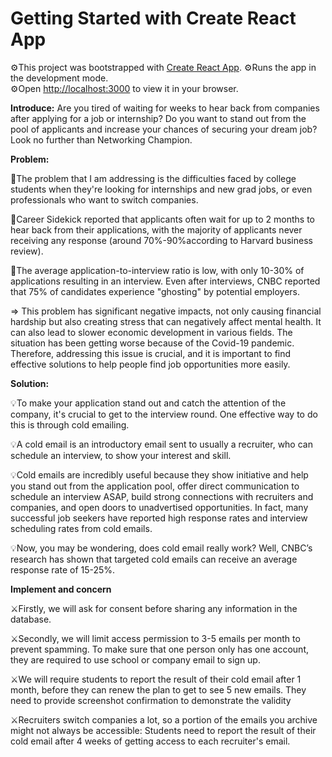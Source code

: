 # Getting Started with Create React App
⚙️This project was bootstrapped with [Create React App](https://github.com/facebook/create-react-app).
⚙️Runs the app in the development mode.\
⚙️Open [http://localhost:3000](http://localhost:3000) to view it in your browser.

**Introduce:**
Are you tired of waiting for weeks to hear back from companies after applying for a job or internship? Do you want to stand out from the pool of applicants and increase your chances of securing your dream job? Look no further than Networking Champion.

**Problem:**

📌The problem that I am addressing is the difficulties faced by college students when they're looking for internships and new grad jobs, or even professionals who want to switch companies. 

📌Career Sidekick reported that applicants often wait for up to 2 months to hear back from their applications, with the majority of applicants never receiving any response (around 70%-90%according to Harvard business review). 

📌The average application-to-interview ratio is low, with only 10-30% of applications resulting in an interview. Even after interviews, CNBC reported that 75% of candidates experience "ghosting" by potential employers.

=> This problem has significant negative impacts, not only causing financial hardship but also creating stress that can negatively affect mental health. It can also lead to slower economic development in various fields. The situation has been getting worse because of the Covid-19 pandemic. Therefore, addressing this issue is crucial, and it is important to find effective solutions to help people find job opportunities more easily.

**Solution:** 

💡To make your application stand out and catch the attention of the company, it's crucial to get to the interview round. One effective way to do this is through cold emailing.

💡A cold email is an introductory email sent to usually a recruiter, who can schedule an interview, to show your interest and skill.

💡Cold emails are incredibly useful because they show initiative and help you stand out from the application pool, offer direct communication to schedule an interview ASAP, build strong connections with recruiters and companies, and open doors to unadvertised opportunities. In fact, many successful job seekers have reported high response rates and interview scheduling rates from cold emails.

💡Now, you may be wondering, does cold email really work? Well, CNBC’s research has shown that targeted cold emails can receive an average response rate of 15-25%. 

**Implement and concern** 

⚔️Firstly, we will ask for consent before sharing any information in the database.

⚔️Secondly, we will limit access permission to 3-5 emails per month to prevent spamming. To make sure that one person only has one account, they are required to use school or company email to sign up. 

⚔️We will require students to report the result of their cold email after 1 month, before they can renew the plan to get to see 5 new emails.  They need to provide screenshot confirmation to demonstrate the validity 

⚔️Recruiters switch companies a lot, so a portion of the emails you archive might not always be accessible: Students need to report the result of their cold email after 4 weeks of getting access to each recruiter's email. 





